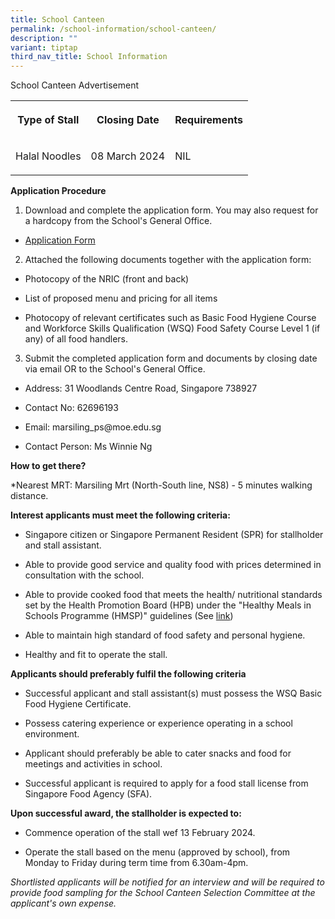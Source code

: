 ```yaml
---
title: School Canteen
permalink: /school-information/school-canteen/
description: ""
variant: tiptap
third_nav_title: School Information
---
```

<p>School Canteen Advertisement</p><table><tbody><tr><th rowspan="1" colspan="1"><p>Type of Stall</p></th><th rowspan="1" colspan="1"><p>Closing Date</p></th><th rowspan="1" colspan="1"><p>Requirements</p></th></tr><tr><td rowspan="1" colspan="1"><p>Halal Noodles</p></td><td rowspan="1" colspan="1"><p>08 March 2024</p></td><td rowspan="1" colspan="1"><p>NIL</p></td></tr></tbody></table><p><strong>Application Procedure</strong></p><ol data-tight="true" class="tight"><li><p>Download and complete the application form. You may also request for a hardcopy from the School's General Office.</p></li></ol><ul data-tight="true" class="tight"><li><p><a href="/files/Application_Form_for_canteen.pdf" rel="noopener noreferrer nofollow" target="_blank">Application Form</a></p></li></ul><ol start="2" data-tight="true" class="tight"><li><p>Attached the following documents together with the application form:</p></li></ol><ul data-tight="true" class="tight"><li><p>Photocopy of the NRIC (front and back)</p></li><li><p>List of proposed menu and pricing for all items</p></li><li><p>Photocopy of relevant certificates such as Basic Food Hygiene Course and Workforce Skills Qualification (WSQ) Food Safety Course Level 1 (if any) of all food handlers.</p></li></ul><ol start="3" data-tight="true" class="tight"><li><p>Submit the completed application form and documents by closing date via email OR to the School's General Office.</p></li></ol><ul data-tight="true" class="tight"><li><p>Address: 31 Woodlands Centre Road, Singapore 738927</p></li><li><p>Contact No: 62696193</p></li><li><p>Email: marsiling_ps@moe.edu.sg</p></li><li><p>Contact Person: Ms Winnie Ng</p></li></ul><p><strong>How to get there?</strong></p><p>*Nearest MRT: Marsiling Mrt (North-South line, NS8) - 5 minutes walking distance.</p><p><strong>Interest applicants must meet the following criteria:</strong></p><ul data-tight="true" class="tight"><li><p>Singapore citizen or Singapore Permanent Resident (SPR) for stallholder and stall assistant.</p></li><li><p>Able to provide good service and quality food with prices determined in consultation with the school.</p></li><li><p>Able to provide cooked food that meets the health/ nutritional standards set by the Health Promotion Board (HPB) under the "Healthy Meals in Schools Programme (HMSP)" guidelines (See <a href="https://www.hpb.gov.sg/schools/school-programmes/healthy-meals-in-schools-programme" rel="noopener noreferrer nofollow" target="_blank">link</a>)</p></li><li><p>Able to maintain high standard of food safety and personal hygiene.</p></li><li><p>Healthy and fit to operate the stall.</p></li></ul><p><strong>Applicants should preferably fulfil the following criteria</strong></p><ul data-tight="true" class="tight"><li><p>Successful applicant and stall assistant(s) must possess the WSQ Basic Food Hygiene Certificate.</p></li><li><p>Possess catering experience or experience operating in a school environment.</p></li><li><p>Applicant should preferably be able to cater snacks and food for meetings and activities in school.</p></li><li><p>Successful applicant is required to apply for a food stall license from Singapore Food Agency (SFA).</p></li></ul><p><strong>Upon successful award, the stallholder is expected to:</strong></p><ul data-tight="true" class="tight"><li><p>Commence operation of the stall wef 13 February 2024.</p></li><li><p>Operate the stall based on the menu (approved by school), from Monday to Friday during term time from 6.30am-4pm.</p></li></ul><p><em>Shortlisted applicants will be notified for an interview and will be required to provide food sampling for the School Canteen Selection Committee at the applicant's own expense.</em></p>